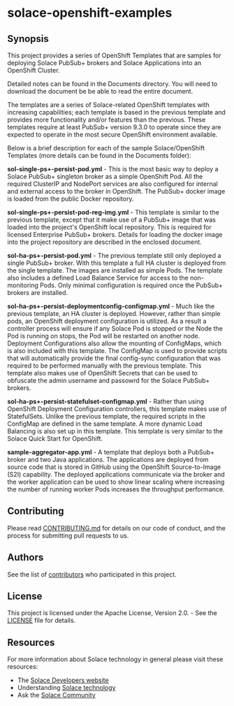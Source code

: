 # solace-openshift-examples

## Synopsis

This project provides a series of OpenShift Templates that are samples for deploying Solace PubSub+ brokers and Solace Applications into an
OpenShift Cluster.

Detailed notes can be found in the Documents directory. You will need to download the document be be able to read the entire document.

The templates are a series of Solace-related OpenShift templates with increasing capabilities; each template is based in the previous template and provides more functionality and/or features than the previous. These templates require at least PubSub+ version 9.3.0 to operate since they are expected to operate in the most secure OpenShift environment available.

Below is a brief description for each of the sample Solace/OpenShift Templates (more details can be found in the Documents folder):

**sol-single-ps+-persist-pod.yml** - This is the most basic way to deploy a Solace PubSub+ singleton broker as a simple OpenShift Pod. All the required ClusterIP and NodePort services are also configured for internal and external access to the broker in OpenShift. The PubSub+ docker image is loaded from the public Docker repository.

**sol-single-ps+-persist-pod-reg-img.yml** - This template is similar to the previous template, except that it make use of a PubSub+ image that was loaded into the project's OpenShift local repository. This is required for licensed Enterprise PubSub+ brokers. Details for loading the docker image into the project repository are described in the enclosed document.

**sol-ha-ps+-persist-pod.yml** - The previous template still only deployed a single PubSub+ broker.  With this template a full HA cluster is deployed from the single template. The images are installed as simple Pods. The template also includes a defined Load Balance Service for access to the non-monitoring Pods. Only minimal configuration is required once the PubSub+ brokers are installed. 

**sol-ha-ps+-persist-deploymentconfig-configmap.yml** - Much like the previous template, an HA cluster is deployed. However, rather than simple pods, an OpenShift deployment configuration is utilized. As a result a controller process will ensure if any Solace Pod is stopped or the Node the Pod is running on stops, the Pod will be restarted on another node. Deployment Configurations also allow the mounting of ConfigMaps, which is also included with this template. The ConfigMap is used to provide scripts that will automatically provide the final config-sync configuration that was required to be performed manually with the previous template. This template also makes use of OpenShift Secrets that can be used to obfuscate the admin username and passowrd for the Solace PubSub+ brokers.

**sol-ha-ps+-persist-statefulset-configmap.yml** - Rather than using OpenShift Deployment Configuration controllers, this template makes use of StatefulSets. Unlike the previous template, the required scripts in the ConfigMap are defined in the same template. A more dynamic Load Balancing is also set up in this template. This template is very similar to the Solace Quick Start for OpenShift.

**sample-aggregator-app.yml** - A template that deploys both a PubSub+ broker and two Java applications. The applications are deployed from source code that is stored in GitHub using the OpenShift Source-to-Image (S2I) capability. The deployed applications communicate via the broker and the worker application can be used to show linear scaling where increasing the number of running worker Pods increases the throughput performance.  

## Contributing

Please read [CONTRIBUTING.md](CONTRIBUTING.md) for details on our code of conduct, and the process for submitting pull requests to us.

## Authors

See the list of [contributors](../../graphs/contributors) who participated in this project.

## License

This project is licensed under the Apache License, Version 2.0. - See the [LICENSE](LICENSE) file for details.

## Resources

For more information about Solace technology in general please visit these resources:

- The [Solace Developers website](https://www.solace.dev/)
- Understanding [Solace technology]( https://solace.com/products/tech/)
- Ask the [Solace Community]( https://solace.community/)
